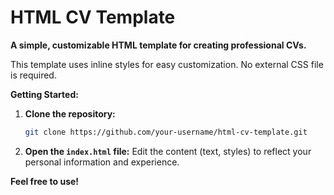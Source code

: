 # HTML CV Template

**A simple, customizable HTML template for creating professional CVs.**

This template uses inline styles for easy customization. No external CSS file is required.

**Getting Started:**

1. **Clone the repository:**
   ```bash
   git clone https://github.com/your-username/html-cv-template.git
   ```
2. **Open the `index.html` file:**
   Edit the content (text, styles) to reflect your personal information and experience.

**Feel free to use!**
